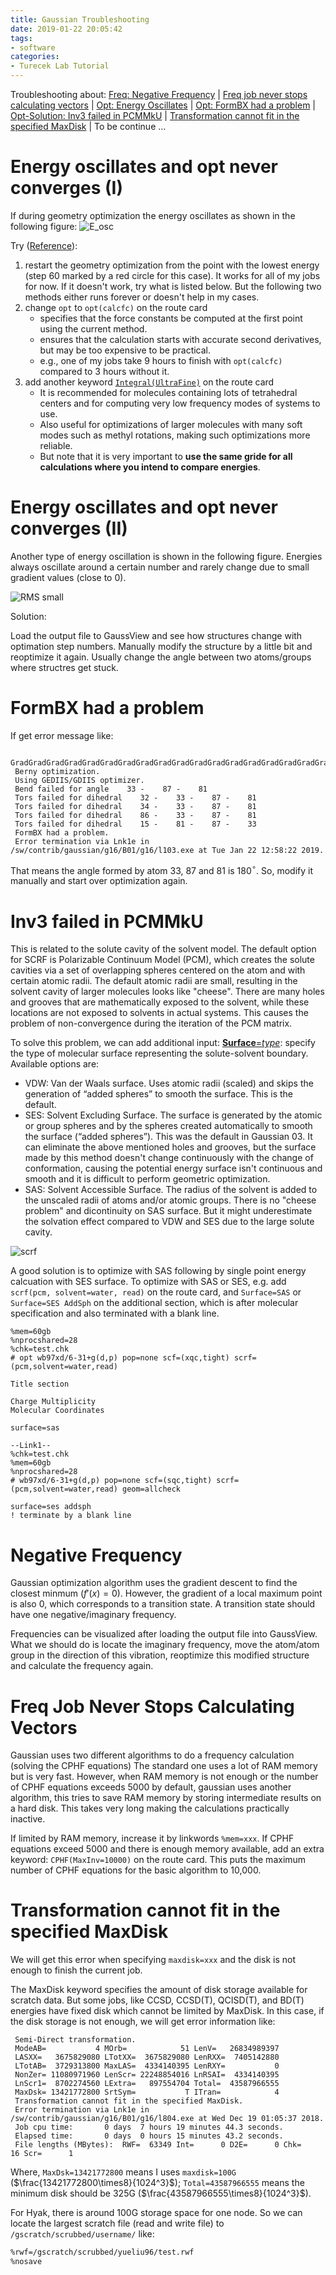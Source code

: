 ```yaml
---
title: Gaussian Troubleshooting
date: 2019-01-22 20:05:42
tags:
- software
categories:
- Turecek Lab Tutorial
---
```


Troubleshooting about:  [Freq: Negative Frequency](#nfreq) | [Freq job never stops calculating vectors](#vecfreq) | [Opt: Energy Oscillates](#eosc) | [Opt: FormBX had a problem](#formbx) | [Opt-Solution: Inv3 failed in PCMMkU](#pcm) | [Transformation cannot fit in the specified MaxDisk](#maxdisk) | To be continue ...

# <jump id='eosc'>Energy oscillates and opt never converges (I)</jump>

If during geometry optimization the energy oscillates as shown in the following figure:
![E_osc](https://raw.githubusercontent.com/yueliu96/blog_images/master/energy_osc.PNG)

Try ([Reference](https://www.researchgate.net/post/What_are_possible_solutions_when_the_during_geometry_optimization_the_energy_oscillates_as_shown_in_attachment)):

1. restart the geometry optimization from the point with the lowest energy (step 60 marked by a red circle for this case). It works for all of my jobs for now. If it doesn't work, try what is listed below. But the following two methods either runs forever or doesn't help in my cases.
2. change `opt` to `opt(calcfc)` on the route card
   - specifies that the force constants be computed at the first point using the current method.
   - ensures that the calculation starts with accurate second derivatives, but may be too expensive to be practical. 
   - e.g., one of my jobs take 9 hours to finish with `opt(calcfc)` compared to 3 hours without it.
3. add another keyword [`Integral(UltraFine)`](http://gaussian.com/integral/) on the route card
   - It is recommended for molecules containing lots of tetrahedral centers and for computing very low frequency modes of systems to use.
   - Also useful for optimizations of larger molecules with many soft modes such as methyl rotations, making such optimizations more reliable.
   - But note that it is very important to **use the same gride for all calculations where you intend to compare energies**.

# Energy oscillates and opt never converges (II)

Another type of energy oscillation is shown in the following figure. Energies always oscillate around a certain number and rarely change due to small gradient values (close to  0). 

![RMS small](https://raw.githubusercontent.com/yueliu96/blog_images/master/energy_osc2.PNG)

Solution:

Load the output file to GaussView and see how structures change with optimation step numbers. Manually modify the structure by a little bit and reoptimize it again. Usually change the angle between two atoms/groups where structres get stuck.

# <jump id='formbx'>FormBX had a problem</jump>

If get error message like:

```
 GradGradGradGradGradGradGradGradGradGradGradGradGradGradGradGradGradGrad
 Berny optimization.
 Using GEDIIS/GDIIS optimizer.
 Bend failed for angle    33 -    87 -    81
 Tors failed for dihedral    32 -    33 -    87 -    81
 Tors failed for dihedral    34 -    33 -    87 -    81
 Tors failed for dihedral    86 -    33 -    87 -    81
 Tors failed for dihedral    15 -    81 -    87 -    33
 FormBX had a problem.
 Error termination via Lnk1e in /sw/contrib/gaussian/g16/B01/g16/l103.exe at Tue Jan 22 12:58:22 2019.
```

That means the angle formed by atom 33, 87 and 81 is 180$^\circ$. So, modify it manually and start over optimization again.

# <jump id='pcm'> Inv3 failed in PCMMkU </jump>

This is related to the solute cavity of the solvent model. The default option for SCRF is Polarizable Continuum Model (PCM), which creates the solute cavities via a set of overlapping spheres centered on the atom and with certain atomic radii. The default atomic radii are small, resulting in the solvent cavity of larger molecules looks like "cheese". There are many holes and grooves that are mathematically exposed to the solvent, while these locations are not exposed to solvents in actual systems. This causes the problem of non-convergence during the iteration of the PCM matrix.

To solve this problem, we can add additional input: [**Surface**=*type*](http://gaussian.com/scrf/): specify the type of molecular surface representing the solute-solvent boundary. Available options are:

- VDW: Van der Waals surface. Uses atomic radii (scaled) and skips the generation of “added spheres” to smooth the surface. This is the default.
- SES: Solvent Excluding Surface. The surface is generated by the atomic or group spheres and by the spheres created automatically to smooth the surface (“added spheres”). This was the default in Gaussian 03. It can eliminate the above mentioned holes and grooves, but the surface made by this method doesn't change continuously with the change of conformation, causing the potential energy surface isn't continuous and smooth and it is difficult to perform geometric optimization.
- SAS: Solvent Accessible Surface. The radius of the solvent is added to the unscaled radii of atoms and/or atomic groups. There is no "cheese problem" and dicontinuity on SAS surface. But it might underestimate the solvation effect compared to VDW and SES due to the large solute cavity.

![scrf](https://raw.githubusercontent.com/yueliu96/blog_images/master/scrf_surface.png)

A good solution is to optimize with SAS following by single point energy calcuation with SES surface. To optimize with SAS or SES, e.g. add `scrf(pcm, solvent=water, read)` on the route card, and `Surface=SAS` or `Surface=SES AddSph` on the additional section, which is after molecular specification and also terminated with a blank line.

```
%mem=60gb
%nprocshared=28
%chk=test.chk
# opt wb97xd/6-31+g(d,p) pop=none scf=(xqc,tight) scrf=(pcm,solvent=water,read)

Title section

Charge Multiplicity
Molecular Coordinates

surface=sas

--Link1--
%chk=test.chk
%mem=60gb
%nprocshared=28
# wb97xd/6-31+g(d,p) pop=none scf=(sqc,tight) scrf=(pcm,solvent=water,read) geom=allcheck

surface=ses addsph
! terminate by a blank line
```

# <jump id='nfreq'> Negative Frequency </jump>

Gaussian optimization algorithm uses the gradient descent to find the closest minmum ($f'(x)=0$). However, the gradient of a local maximum point is also 0, which corresponds to a transition state. A transition state should have one negative/imaginary frequency.

Frequencies can be visualized after loading the output file into GaussView. What we should do is locate the imaginary frequency, move the atom/atom group in the direction of this vibration, reoptimize this modified structure and calculate the frequency again.

# <jump id='vecfreq'> Freq Job Never Stops Calculating Vectors</jump>

Gaussian uses two different algorithms to do a frequency calculation (solving the CPHF equations) The  standard one uses a lot of RAM memory but is very fast. However, when RAM memory is not enough or the number of CPHF  equations exceeds 5000 by default, gaussian uses another algorithm, this tries to save RAM memory  by storing intermediate results on a hard disk. This takes very long making the calculations practically  inactive.

If limited by RAM memory, increase it by linkwords `%mem=xxx`. If  CPHF equations exceed 5000 and there is enough memory available, add an extra keyword: `CPHF(MaxInv=10000)` on the route card. This puts the maximum number of  CPHF equations for the basic algorithm to 10,000.

# <jump id='maxdisk'>Transformation cannot fit in the specified MaxDisk</jump>

We will get this error when specifying `maxdisk=xxx` and the disk is not enough to finish the current job.

The MaxDisk keyword specifies the amount of disk storage available for scratch data. But some jobs, like CCSD, CCSD(T), QCISD(T), and BD(T) energies have fixed disk which cannot be limited by MaxDisk. In this case, if the disk storage is not enough, we will get error information like:

```
 Semi-Direct transformation.
 ModeAB=           4 MOrb=            51 LenV=   26834989397
 LASXX=   3675829080 LTotXX=  3675829080 LenRXX=  7405142880
 LTotAB=  3729313800 MaxLAS=  4334140395 LenRXY=           0
 NonZer= 11080971960 LenScr= 22248854016 LnRSAI=  4334140395
 LnScr1=  8702274560 LExtra=   897554704 Total=  43587966555
 MaxDsk= 13421772800 SrtSym=           T ITran=            4
 Transformation cannot fit in the specified MaxDisk.
 Error termination via Lnk1e in /sw/contrib/gaussian/g16/B01/g16/l804.exe at Wed Dec 19 01:05:37 2018.
 Job cpu time:       0 days  7 hours 19 minutes 44.3 seconds.
 Elapsed time:       0 days  0 hours 15 minutes 43.2 seconds.
 File lengths (MBytes):  RWF=  63349 Int=      0 D2E=      0 Chk=     16 Scr=      1
```

Where, `MaxDsk=13421772800` means I uses `maxdisk=100G` ($\frac{13421772800\times8}{1024^3}$); `Total=43587966555` means the minimum disk should be 325G ($\frac{43587966555\times8}{1024^3}$).

For Hyak, there is around 100G storage space for one node. So we can locate the largest scratch file (read and write file) to `/gscratch/scrubbed/username/` like:

```bash
%rwf=/gscratch/scrubbed/yueliu96/test.rwf
%nosave
```